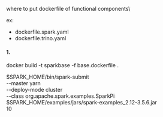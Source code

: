 where to put dockerfile of functional components\

ex:
- dockerfile.spark.yaml
- dockerfile.trino.yaml


#### 1.
docker build -t sparkbase -f base.dockerfile .


$SPARK_HOME/bin/spark-submit \
  --master yarn \
  --deploy-mode cluster \
  --class org.apache.spark.examples.SparkPi \
  $SPARK_HOME/examples/jars/spark-examples_2.12-3.5.6.jar \
  10


